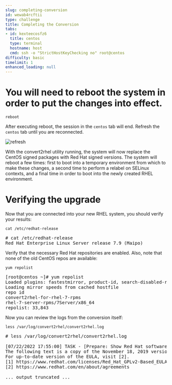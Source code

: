```yaml
---
slug: completing-conversion
id: wewab4rcftii
type: challenge
title: Completing the Conversion
tabs:
- id: kexteecosfz6
  title: centos
  type: terminal
  hostname: host
  cmd: ssh -o "StrictHostKeyChecking no" root@centos
difficulty: basic
timelimit: 1
enhanced_loading: null
---
```


You will need to reboot the system in order to put the changes into effect.
===========================================================================

```bash,run
reboot
```
After executing reboot, the session in the `centos` tab will end. Refresh the `centos` tab until you are reconnected.

![refresh](../assets/refreshbutton.png)

With the convert2rhel utility running, the system will now replace the CentOS signed packages with Red Hat signed versions. The system will reboot a few times: first to boot into a temporary environment from which to make these changes, a second time to perform a relabel on SELinux contexts, and a final time in order to boot into the newly created RHEL environment.

Verifying the upgrade
=====================

Now that you are connected into your new RHEL system, you should verify your results:

```bash,run
cat /etc/redhat-release
```

<pre class='file'>
# cat /etc/redhat-release
Red Hat Enterprise Linux Server release 7.9 (Maipo)
</pre>

Verify that the necessary Red Hat repositories are enabled. Also, note that none of the old CentOS repos are available:

```bash,run
yum repolist
```

<pre class='file'>
[root@centos ~]# yum repolist
Loaded plugins: fastestmirror, product-id, search-disabled-repos, subscription-manager
Loading mirror speeds from cached hostfile
repo id                                                            repo name                                                                  status
convert2rhel-for-rhel-7-rpms                                       Convert2RHEL for OS 7                                                          10
rhel-7-server-rpms/7Server/x86_64                                  Red Hat Enterprise Linux 7 Server (RPMs)                                   33,833
repolist: 33,843
</pre>

Now you can review the logs from the conversion itself:

```bash,run
less /var/log/convert2rhel/convert2rhel.log
```

<pre class='file'>
# less /var/log/convert2rhel/convert2rhel.log

[07/22/2022 17:55:00] TASK - [Prepare: Show Red Hat software EULA] ******************************
The following text is a copy of the November 18, 2019 version of Red Hat GPLv2-Based End User License Agreement (EULA) [1].
For up-to-date version of the EULA, visit [2].
[1] https://www.redhat.com/licenses/Red_Hat_GPLv2-Based_EULA_20191118.pdf
[2] https://www.redhat.com/en/about/agreements

... output truncated ...
</pre>
